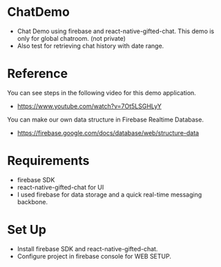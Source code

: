 # ChatDemo
  - Chat Demo using firebase and react-native-gifted-chat. This demo is only for global chatroom. (not private)
  - Also test for retrieving chat history with date range. 

# Reference
  You can see steps in the following video for this demo application. 
  - https://www.youtube.com/watch?v=7Ot5LSGHLyY
  
  You can make our own data structure in Firebase Realtime Database.
  - https://firebase.google.com/docs/database/web/structure-data

# Requirements
  - firebase SDK
  - react-native-gifted-chat for UI
  - I used firebase for data storage and a quick real-time messaging backbone. 

# Set Up

  - Install firebase SDK and react-native-gifted-chat.
  - Configure project in firebase console for WEB SETUP.
